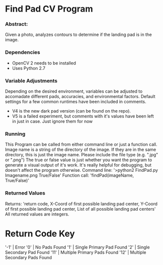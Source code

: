 # Find Pad CV Program #

### Abstract: ###
Given a photo, analyzes contours to determine if the landing pad is in the image.

### Dependencies ###
- OpenCV 2 needs to be installed
- Uses Python 2.7

### Variable Adjustments ###
Depending on the desired environment, variables can be adjusted to accomadate different pads, accuracies, and environmental factors. Default settings for a few common runtimes have been included in comments.
- V4 is the new dark pad version (can be found on the repo). 
- V5 is a failed experiment, but comments with it's values have been left in just in case. Just ignore them for now

### Running ###
This Program can be called from either command line or just a function call. 
Image name is a string of the directory of the image. If they are in the same directory, this is just the image name. Please include the file type (e.g. ".jpg" or ".png")
The true or false value is just whether you want the program to generate a visual output of it's work. It's really helpful for debugging, but doesn't affect the program otherwise.
  Command line: '>python2 FindPad.py Imagename.png True/False'
  Function call: 'findPad(imageName, True/False)'

### Returned Values ###
Returns: 'return code, X-Coord of first possible landing pad center, Y-Coord of first possible landing pad center, List of all possible landing pad centers'
All returned values are integers.

Return Code Key
===============
'-1'	| Error
'0'	  | No Pads Found
'1'	  | Single Primary Pad Found
'2'	  | Single Secondary Pad Found
'11'	| Multiple Primary Pads Found
'12'	| Multiple Secondary Pads Found	
